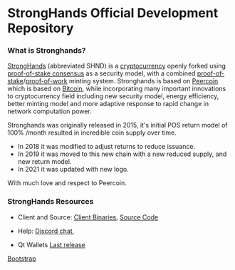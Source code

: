 
StrongHands Official Development Repository
==================================

### What is Stronghands?
[StrongHands](https://stronghands.info) (abbreviated SHND) is a [cryptocurrency](https://en.wikipedia.org/wiki/Cryptocurrency) openly forked  using [proof-of-stake consensus](https://peercoin.net/resources.html#whitepaper) as a security model, with a combined [proof-of-stake](https://peercoin.net/resources.html#whitepaper)/[proof-of-work](https://en.wikipedia.org/wiki/Proof-of-work_system) minting system. Stronghands is based on [Peercoin](https://peercoin.net) which  is based on [Bitcoin](https://bitcoin.org), while incorporating many important innovations to cryptocurrency field including new security model, energy efficiency, better minting model and more adaptive response to rapid change in network computation power.

Stronghands was originally released in 2015, it's initial POS return model of 100% /month resulted in incredible coin supply over time.
* In 2018 it was modified to adjust returns to reduce issuance.
* In 2019 it was moved to this new chain with a new reduced supply, and new return model.
* In 2021 it was updated with new logo.



With much love and respect to Peercoin.

### StrongHands Resources

* Client and Source:
[Client Binaries](https://github.com/stronghandsblockhain/SHND-source/releases/tag/v07301),
[Source Code](https://github.com/stronghandsblockhain/SHND-Newsource)

* Help: 
[Discord chat](https://discord.gg/cPexkPB),

* Qt Wallets
[Last release](https://github.com/stronghandsblockchain/SHND-NewSource/releases/tag/v07301)

[Bootstrap](https://github.com/stronghandsblockchain/Bootstraps)


